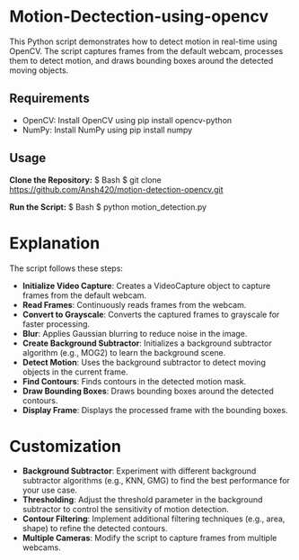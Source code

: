 # **Motion-Dectection-using-opencv**
This Python script demonstrates how to detect motion in real-time using OpenCV. The script captures frames from the default webcam, processes them to detect motion, and draws bounding boxes around the detected moving objects.

## Requirements
- OpenCV: Install OpenCV using pip install opencv-python
- NumPy: Install NumPy using pip install numpy

## Usage
**Clone the Repository:**
$ Bash
$ git clone https://github.com/Ansh420/motion-detection-opencv.git

**Run the Script:**
$ Bash
$ python motion_detection.py

# **Explanation**
The script follows these steps:

- **Initialize Video Capture**: Creates a VideoCapture object to capture frames from the default webcam.
- **Read Frames**: Continuously reads frames from the webcam.
- **Convert to Grayscale**: Converts the captured frames to grayscale for faster processing.
- **Blur**: Applies Gaussian blurring to reduce noise in the image.
- **Create Background Subtractor**: Initializes a background subtractor algorithm (e.g., MOG2) to learn the background scene.
- **Detect Motion**: Uses the background subtractor to detect moving objects in the current frame.
- **Find Contours**: Finds contours in the detected motion mask.
- **Draw Bounding Boxes**: Draws bounding boxes around the detected contours.
- **Display Frame**: Displays the processed frame with the bounding boxes.
# Customization
- **Background Subtractor**: Experiment with different background subtractor algorithms (e.g., KNN, GMG) to find the best performance for your use case.
- **Thresholding**: Adjust the threshold parameter in the background subtractor to control the sensitivity of motion detection.
- **Contour Filtering**: Implement additional filtering techniques (e.g., area, shape) to refine the detected contours.
- **Multiple Cameras**: Modify the script to capture frames from multiple webcams.
